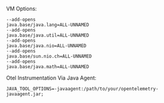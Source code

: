 VM Options: 
```
--add-opens
java.base/java.lang=ALL-UNNAMED
--add-opens
java.base/java.util=ALL-UNNAMED
--add-opens
java.base/java.nio=ALL-UNNAMED
--add-opens
java.base/sun.nio.ch=ALL-UNNAMED
--add-opens
java.base/java.math=ALL-UNNAMED
```

Otel Instrumentation Via Java Agent:
```
JAVA_TOOL_OPTIONS=-javaagent:/path/to/your/opentelemetry-javaagent.jar;
```
